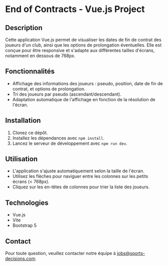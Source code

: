 # End of Contracts - Vue.js Project

## Description

Cette application Vue.js permet de visualiser les dates de fin de contrat des joueurs d'un club, ainsi que les options de prolongation éventuelles. Elle est conçue pour être responsive et s'adapte aux différentes tailles d'écrans, notamment en dessous de 768px.

## Fonctionnalités

- Affichage des informations des joueurs : pseudo, position, date de fin de contrat, et options de prolongation.
- Tri des joueurs par pseudo (ascendant/descendant).
- Adaptation automatique de l'affichage en fonction de la résolution de l'écran.

## Installation

1. Clonez ce dépôt.
2. Installez les dépendances avec `npm install`.
3. Lancez le serveur de développement avec `npm run dev`.

## Utilisation

- L'application s'ajuste automatiquement selon la taille de l'écran.
- Utilisez les flèches pour naviguer entre les colonnes sur les petits écrans (< 768px).
- Cliquez sur les en-têtes de colonnes pour trier la liste des joueurs.

## Technologies

- Vue.js
- Vite
- Bootstrap 5

## Contact

Pour toute question, veuillez contacter notre équipe à [jobs@sports-decisions.com](mailto:jobs@sports-decisions.com).
